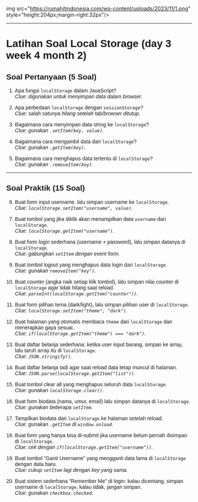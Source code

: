 img src="https://rumahitindonesia.com/wp-content/uploads/2023/11/1.png" style="height:204px;margin-right:32px"/>

<div style="font-family: 'Arial', sans-serif;">

---

# Latihan Soal Local Storage (day 3 week 4 month 2)

## Soal Pertanyaan (5 Soal)

1. Apa fungsi `localStorage` dalam JavaScript?  
   _Clue: digunakan untuk menyimpan data dalam browser._

2. Apa perbedaan `localStorage` dengan `sessionStorage`?  
   _Clue: salah satunya hilang setelah tab/browser ditutup._

3. Bagaimana cara menyimpan data string ke `localStorage`?  
   _Clue: gunakan `.setItem(key, value)`._

4. Bagaimana cara mengambil data dari `localStorage`?  
   _Clue: gunakan `.getItem(key)`._

5. Bagaimana cara menghapus data tertentu di `localStorage`?  
   _Clue: gunakan `.removeItem(key)`._

---

## Soal Praktik (15 Soal)

6. Buat form input username, lalu simpan username ke `localStorage`.  
   _Clue: `localStorage.setItem("username", value)`._

7. Buat tombol yang jika diklik akan menampilkan data `username` dari `localStorage`.  
   _Clue: `localStorage.getItem("username")`._

8. Buat form login sederhana (username + password), lalu simpan datanya di `localStorage`.  
   _Clue: gabungkan `setItem` dengan event form._

9. Buat tombol logout yang menghapus data login dari `localStorage`.  
   _Clue: gunakan `removeItem("key")`._

10. Buat counter (angka naik setiap klik tombol), lalu simpan nilai counter di `localStorage` agar tidak hilang saat reload.  
    _Clue: `parseInt(localStorage.getItem("counter"))`._

11. Buat form pilihan tema (dark/light), lalu simpan pilihan user di `localStorage`.  
    _Clue: `localStorage.setItem("theme", "dark")`._

12. Buat halaman yang otomatis membaca `theme` dari `localStorage` dan menerapkan gaya sesuai.  
    _Clue: `if(localStorage.getItem("theme") === "dark")`._

13. Buat daftar belanja sederhana: ketika user input barang, simpan ke array, lalu taruh array itu di `localStorage`.  
    _Clue: `JSON.stringify()`._

14. Buat daftar belanja tadi agar saat reload data tetap muncul di halaman.  
    _Clue: `JSON.parse(localStorage.getItem("list"))`._

15. Buat tombol clear all yang menghapus seluruh data `localStorage`.  
    _Clue: gunakan `localStorage.clear()`._

16. Buat form biodata (nama, umur, email) lalu simpan datanya di `localStorage`.  
    _Clue: gunakan beberapa `setItem`._

17. Tampilkan biodata dari `localStorage` ke halaman setelah reload.  
    _Clue: gunakan `.getItem` di `window.onload`._

18. Buat form yang hanya bisa di-submit jika username belum pernah disimpan di `localStorage`.  
    _Clue: cek dengan `if(localStorage.getItem("username"))`._

19. Buat tombol "Ganti Username" yang mengganti data lama di `localStorage` dengan data baru.  
    _Clue: cukup `setItem` lagi dengan key yang sama._

20. Buat sistem sederhana "Remember Me" di login: kalau dicentang, simpan username di `localStorage`, kalau tidak, jangan simpan.  
    _Clue: gunakan `checkbox.checked`._

